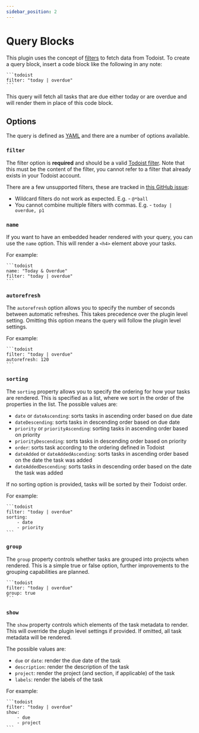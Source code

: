```yaml
---
sidebar_position: 2
---
```


# Query Blocks

This plugin uses the concept of [filters](https://todoist.com/help/articles/introduction-to-filters-V98wIH) to fetch data from Todoist. To create a query block, insert a code block like the following in any note:

````
```todoist
filter: "today | overdue"
```
````

This query will fetch all tasks that are due either today or are overdue and will render them in place of this code block.

## Options

The query is defined as [YAML](https://yaml.org/) and there are a number of options available.

### `filter`

The filter option is **required** and should be a valid [Todoist filter](https://todoist.com/help/articles/introduction-to-filters-V98wIH). Note that this must be the content of the filter, you cannot refer to a filter that already exists in your Todoist account.

There are a few unsupported filters, these are tracked in [this GitHub issue](https://github.com/jamiebrynes7/obsidian-todoist-plugin/issues/34):

- Wildcard filters do not work as expected. E.g. - `@*ball`
- You cannot combine multiple filters with commas. E.g. - `today | overdue, p1`

### `name`

If you want to have an embedded header rendered with your query, you can use the `name` option. This will render a `<h4>` element above your tasks.

For example:

````
```todoist
name: "Today & Overdue"
filter: "today | overdue"
```
````

### `autorefresh`

The `autorefresh` option allows you to specify the number of seconds between automatic refreshes. This takes precedence over the plugin level setting. Omitting this option means the query will follow the plugin level settings.

For example:

````
```todoist
filter: "today | overdue"
autorefresh: 120
```
````

### `sorting`

The `sorting` property allows you to specify the ordering for how your tasks are rendered. This is specified as a list, where we sort in the order of the properties in the list. The possible values are:

- `date` or `dateAscending`: sorts tasks in ascending order based on due date
- `dateDescending`: sorts tasks in descending order based on due date
- `priority` or `priorityAscending`: sorting tasks in ascending order based on priority
- `priorityDescending`: sorts tasks in descending order based on priority
- `order`: sorts task according to the ordering defined in Todoist
- `dateAdded` or `dateAddedAscending`: sorts tasks in ascending order based on the date the task was added
- `dateAddedDescending`: sorts tasks in descending order based on the date the task was added

If no sorting option is provided, tasks will be sorted by their Todoist order.

For example:

````
```todoist
filter: "today | overdue"
sorting:
    - date
    - priority
```
````

### `group`

The `group` property controls whether tasks are grouped into projects when rendered. This is a simple true or false option, further improvements to the grouping capabilities are planned.

````
```todoist
filter: "today | overdue"
group: true
```
````

### `show`

The `show` property controls which elements of the task metadata to render. This will override the plugin level settings if provided. If omitted, all task metadata will be rendered.

The possible values are:

- `due` or `date`: render the due date of the task
- `description`: render the description of the task
- `project`: render the project (and section, if applicable) of the task
- `labels`: render the labels of the task

For example:

````
```todoist
filter: "today | overdue"
show:
    - due
    - project
```
````
